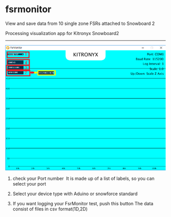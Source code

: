 # fsrmonitor
View and save data from 10 single zone FSRs attached to Snowboard 2

Processing visualization app for Kitronyx Snowboard2
<hr/>

![Alt text](/res/MainProgram.png "Program")

1. check your Port number
  It is made up of a list of labels, so you can select your port
  
2. Select your device type
  with Aduino or snowforce standard
  
3. If you want logging your FsrMonitor test, push this button
   The data consist of files in csv format(1D,2D)
   





